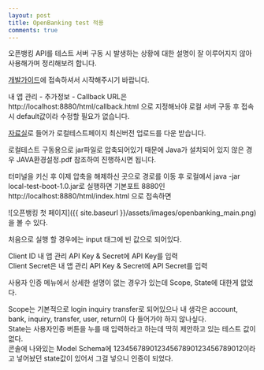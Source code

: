 ```yaml
---
layout: post
title: OpenBanking test 적용
comments: true
---
```

오픈뱅킹 API를 테스트 서버 구동 시 발생하는 상황에 대한 설명이 잘 이루어지지 않아 사용해가며 정리해보려 합니다.

[개발가이드](https://developers.openbanking.or.kr/guide/start)에 접속하셔서 시작해주시기 바랍니다.

내 앱 관리 - 추가정보 - Callback URL은 http://localhost:8880/html/callback.html 으로 지정해놔야 로컬 서버 구동 후 접속시 default값이라 수정할 필요가 없습니다.

[자료실](https://developers.openbanking.or.kr/guide/sdkdownload)로 들어가 로컬테스트페이지 최신버전 업로드를 다운 받습니다.

로컬테스트 구동용으로 jar파일로 압축되어있기 때문에 Java가 설치되어 있지 않은 경우 JAVA환경설정.pdf 참조하여 진행하시면 됩니다.

터미널을 키신 후 이제 압축을 해제하신 곳으로 경로를 이동 후 로컬에서 java -jar local-test-boot-1.0.jar로 실행하면 기본포트 8880인 http://localhost:8880/html/index.html 으로 접속하면 

![오픈뱅킹 첫 페이지]({{ site.baseurl }}/assets/images/openbanking_main.png)을 볼 수 있다.

처음으로 실행 할 경우에는 input 태그에 빈 값으로 되어있다.

Client ID 내 앱 관리 API Key & Secret에 API Key를 입력  
Client Secret은 내 앱 관리 API Key & Secret에 API Secret를 입력

사용자 인증 메뉴에서 상세한 설명이 없는 경우가 있는데 Scope, State에 대한게 없었다.

Scope는 기본적으로 login inquiry transfer로 되어있으나 내 생각은 account, bank, inquiry, transfer, user, return이 다 들어가야 하지 않나싶다.  
State는 사용자인증 버튼을 누를 때 입력하라고 하는데 딱히 제안하고 있는 테스트 값이 없다.   
콘솔에 나와있는 Model Schema에 12345678901234567890123456789012이라고 넣어놨던 state값이 있어서 그걸 넣으니 인증이 되었다.
